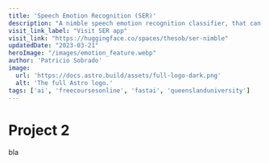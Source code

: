 ```yaml
---
title: 'Speech Emotion Recognition (SER)'
description: "A nimble speech emotion recognition classifier, that can recognize 6 emotions (angry, fear, disgust, happy, sad, surprise), apart from neutral."
visit_link_label: "Visit SER app"
visit_link: "https://huggingface.co/spaces/thesob/ser-nimble"
updatedDate: "2023-03-21"
heroImage: "/images/emotion_feature.webp"
author: 'Patricio Sobrado'
image:
  url: 'https://docs.astro.build/assets/full-logo-dark.png'
  alt: 'The full Astro logo.'
tags: ['ai', 'freecoursesonline', 'fastai', 'queenslanduniversity']
---
```

# Project 2
bla